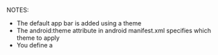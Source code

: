 NOTES:
* The default app bar is added using a theme
* The android:theme attribute in android manifest.xml specifies which theme to apply
* You define a <Style> element in one or more resource files
* You can replace the default app bar with a that includes the latest android features
* A material toolbar is a tool that works well with material themes
* A menu resource file adds items to toolbars, bottom navigation bars, and navigation drawers
* make sure there are matching items and destination ids in the menu resource file and the navigation graph. The navigation component depends on matching ids for navigationn
* add items to the toolbar using onCreateOptionsMenu()